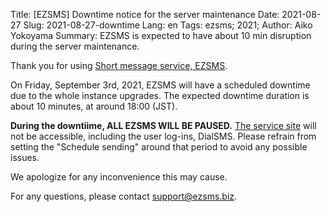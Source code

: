 Title: [EZSMS] Downtime notice for the server maintenance 
Date: 2021-08-27
Slug: 2021-08-27-downtime
Lang: en
Tags: ezsms; 2021;
Author: Aiko Yokoyama
Summary: EZSMS is expected to have about 10 min disruption during the server maintenance.

Thank you for using [Short message service, EZSMS](https://www.ezsms.biz/).

On Friday, September 3rd, 2021, EZSMS will have a scheduled downtime due to the whole instance upgrades.
The expected downtime duration is about 10 minutes, at around 18:00 (JST).

**During the downtiime, ALL EZSMS WILL BE PAUSED.**
[The service site](https://www.ezsms.biz/) will not be accessible, including the user log-ins, DialSMS.
Please refrain from setting the "Schedule sending" around that period to avoid any possible issues.

We apologize for any inconvenience this may cause. 

For any questions, please contact support@ezsms.biz.
